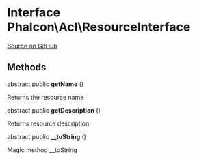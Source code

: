 # Interface **Phalcon\\Acl\\ResourceInterface**

<a href="https://github.com/phalcon/cphalcon/blob/master/phalcon/acl/resourceinterface.zep" class="btn btn-default btn-sm">Source on GitHub</a>

## Methods

abstract public **getName** ()

Returns the resource name

abstract public **getDescription** ()

Returns resource description

abstract public **__toString** ()

Magic method __toString